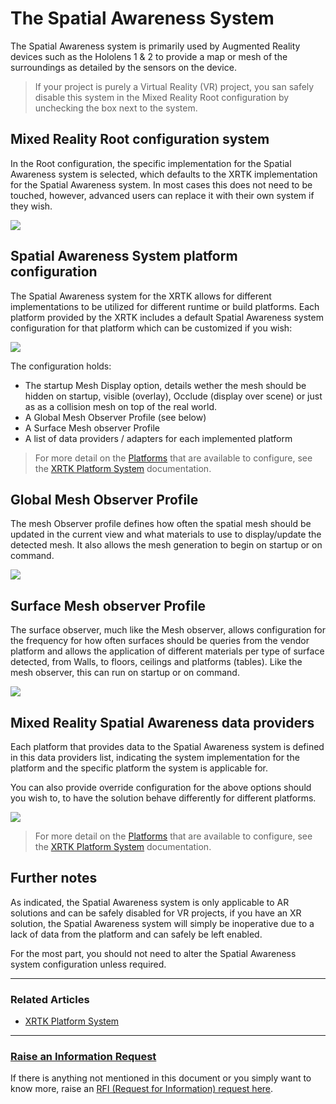 # The Spatial Awareness System

The Spatial Awareness system is primarily used by Augmented Reality devices such as the Hololens 1 & 2 to provide a map or mesh of the surroundings as detailed by the sensors on the device.

> If your project is purely a Virtual Reality (VR) project, you san safely disable this system in the Mixed Reality Root configuration by unchecking the box next to the system.

## Mixed Reality Root configuration system

In the Root configuration, the specific implementation for the Spatial Awareness system is selected, which defaults to the XRTK implementation for the Spatial Awareness system.  In most cases this does not need to be touched, however, advanced users can replace it with their own system if they wish.

![](/images/Configuration/CameraSystem/SpatialAwarenessSystemProfile.png)

## Spatial Awareness System platform configuration

The Spatial Awareness system for the XRTK allows for different implementations to be utilized for different runtime or build platforms. Each platform provided by the XRTK includes a default Spatial Awareness system configuration for that platform which can be customized if you wish:

![](/images/Configuration/CameraSystem/SpatialAwarenessSystemSettings.png)

The configuration holds:

* The startup Mesh Display option, details wether the mesh should be hidden on startup, visible (overlay), Occlude (display over scene) or just as as a collision mesh on top of the real world.
* A Global Mesh Observer Profile (see below)
* A Surface Mesh observer Profile
* A list of data providers / adapters for each implemented platform

> For more detail on the [Platforms](08-platform-system.md) that are available to configure, see the [XRTK Platform System](08-platform-system.md) documentation.

## Global Mesh Observer Profile

The mesh Observer profile defines how often the spatial mesh should be updated in the current view and what materials to use to display/update the detected mesh.  It also allows the mesh generation to begin on startup or on command.

![](/images/Configuration/CameraSystem/SpatialMeshObserverOptions.png)

## Surface Mesh observer Profile

The surface observer, much like the Mesh observer, allows configuration for the frequency for how often surfaces should be queries from the vendor platform and allows the application of different materials per type of surface detected, from Walls, to floors, ceilings and platforms (tables). Like the mesh observer, this can run on startup or on command.

![](/images/Configuration/CameraSystem/SpatialSurfaceObserverOptions.png)

## Mixed Reality Spatial Awareness data providers

Each platform that provides data to the Spatial Awareness system is defined in this data providers list, indicating the system implementation for the platform and the specific platform the system is applicable for.

You can also provide override configuration for the above options should you wish to, to have the solution behave differently for different platforms.

![](/images/Configuration/CameraSystem/SpatialAwarenessDataProviders.png)

> For more detail on the [Platforms](08-platform-system.md) that are available to configure, see the [XRTK Platform System](08-platform-system.md) documentation.

## Further notes

As indicated, the Spatial Awareness system is only applicable to AR solutions and can be safely disabled for VR projects, if you have an XR solution, the Spatial Awareness system will simply be inoperative due to a lack of data from the platform and can safely be left enabled.

For the most part, you should not need to alter the Spatial Awareness system configuration unless required.

---

### Related Articles

* [XRTK Platform System](08-platform-framework.md)

---

### [**Raise an Information Request**](https://github.com/XRTK/XRTK-Core/issues/new?assignees=&labels=question&template=request_for_information.md&title=)

If there is anything not mentioned in this document or you simply want to know more, raise an [RFI (Request for Information) request here](https://github.com/XRTK/XRTK-Core/issues/new?assignees=&labels=question&template=request_for_information.md&title=).
